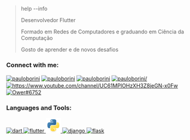 
> help --info
> 
> Desenvolvedor Flutter
> 
> Formado em Redes de Computadores e graduando em Ciência da Computação
> 
> Gosto de aprender e de novos desafios
> 


<h3 align="left">Connect with me:</h3>
<p align="left">
<a href="https://twitter.com/pauloborini" target="blank"><img align="center" src="https://raw.githubusercontent.com/rahuldkjain/github-profile-readme-generator/master/src/images/icons/Social/twitter.svg" alt="pauloborini" height="30" width="40" /></a>
<a href="https://linkedin.com/in/pauloborini" target="blank"><img align="center" src="https://raw.githubusercontent.com/rahuldkjain/github-profile-readme-generator/master/src/images/icons/Social/linked-in-alt.svg" alt="pauloborini" height="30" width="40" /></a>
<a href="https://fb.com/pauloborini" target="blank"><img align="center" src="https://raw.githubusercontent.com/rahuldkjain/github-profile-readme-generator/master/src/images/icons/Social/facebook.svg" alt="pauloborini" height="30" width="40" /></a>
<a href="https://instagram.com/pauloborini/" target="blank"><img align="center" src="https://raw.githubusercontent.com/rahuldkjain/github-profile-readme-generator/master/src/images/icons/Social/instagram.svg" alt="pauloborini/" height="30" width="40" /></a>
<a href="https://www.youtube.com/channel/UC61MPlOHzXH3Z8jeGN-x0Fw" target="blank"><img align="center" src="https://raw.githubusercontent.com/rahuldkjain/github-profile-readme-generator/master/src/images/icons/Social/youtube.svg" alt="https://www.youtube.com/channel/UC61MPlOHzXH3Z8jeGN-x0Fw" height="30" width="40" /></a>
<a href="https://discord.gg/Ower#6752" target="blank"><img align="center" src="https://raw.githubusercontent.com/rahuldkjain/github-profile-readme-generator/master/src/images/icons/Social/discord.svg" alt="Ower#6752" height="30" width="40" /></a>
</p>


<h3 align="left">Languages and Tools:</h3>
<p align="left"> <a href="https://dart.dev" target="_blank" rel="noreferrer"> <img src="https://www.vectorlogo.zone/logos/dartlang/dartlang-icon.svg" alt="dart" width="40" height="40"/>  </a> <a href="https://flutter.dev" target="_blank" rel="noreferrer"> <img src="https://www.vectorlogo.zone/logos/flutterio/flutterio-icon.svg" alt="flutter" width="40" height="40"/></a><a href="https://www.python.org" target="_blank" rel="noreferrer"> <img src="https://raw.githubusercontent.com/devicons/devicon/master/icons/python/python-original.svg" alt="python" width="40" height="40"/> </a>  <a href="https://www.djangoproject.com/" target="_blank" rel="noreferrer"> <img src="https://cdn.worldvectorlogo.com/logos/django.svg" alt="django" width="40" height="40"/> </a> <a href="https://flask.palletsprojects.com/" target="_blank" rel="noreferrer"> <img src="https://www.vectorlogo.zone/logos/pocoo_flask/pocoo_flask-icon.svg" alt="flask" width="40" height="40"/> </a> </a> </p>

